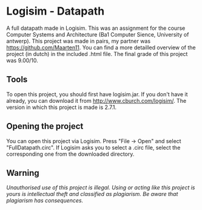 # Logisim - Datapath

A full datapath made in Logisim. This was an assignment for the course Computer Systems and Architecture (Ba1 Computer Sience, University of antwerp). This project was made in pairs, my partner was https://github.com/Maarten11. You can find a more detailled overview of the project (in dutch) in the included .html file. The final grade of this project was 9.00/10.

## Tools

To open this project, you should first have logisim.jar. If you don't have it already, you can download it from http://www.cburch.com/logisim/. The version in which this project is made is 2.7.1.

## Opening the project

You can open this project via Logisim. Press "File -> Open" and select "FullDatapath.circ". If Logisim asks you to select a .circ file, select the corresponding one from the downloaded directory.

## Warning

*Unauthorised use of this project is illegal. Using or acting like this project is yours is intellectual theft and classified as plagiarism. Be aware that plagiarism has consequences.*


